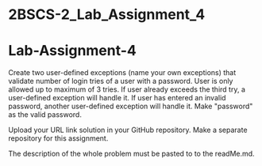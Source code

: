# 2BSCS-2_Lab_Assignment_4

# Lab-Assignment-4

Create two user-defined exceptions (name your own exceptions)  that validate number of login tries of a user with a password.  User is only allowed up to maximum of 3 tries.  If user already exceeds the third try, a user-defined exception will handle it.  If user has entered an invalid password, another user-defined exception will handle it.  Make "password" as the valid password.

Upload your URL link solution in your GitHub repository. Make a separate repository for this assignment.

The description of the whole problem must be pasted to to the readMe.md.
